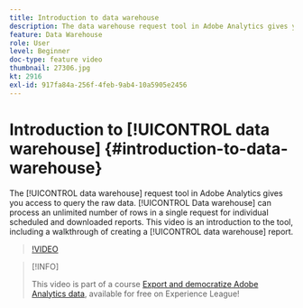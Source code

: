 ```yaml
---
title: Introduction to data warehouse
description: The data warehouse request tool in Adobe Analytics gives you access to query the raw data. Data warehouse can process an unlimited number of rows in a single request for individual scheduled and downloaded reports. This video is an introduction to the tool, including a walkthrough of creating a Data Warehouse report.
feature: Data Warehouse
role: User
level: Beginner
doc-type: feature video
thumbnail: 27306.jpg
kt: 2916
exl-id: 917fa84a-256f-4feb-9ab4-10a5905e2456
---
```

# Introduction to [!UICONTROL data warehouse] {#introduction-to-data-warehouse}

The [!UICONTROL data warehouse] request tool in Adobe Analytics gives you access to query the raw data. [!UICONTROL Data warehouse] can process an unlimited number of rows in a single request for individual scheduled and downloaded reports. This video is an introduction to the tool, including a walkthrough of creating a [!UICONTROL data warehouse] report.

>[!VIDEO](https://video.tv.adobe.com/v/27306/?quality=12)

>[!INFO]
>
> This video is part of a course [Export and democratize Adobe Analytics data](https://experienceleague.adobe.com/?recommended=Analytics-A-1-2022.1.democratizing), available for free on Experience League!